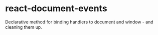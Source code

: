 # react-document-events
Declarative method for binding handlers to document and window - and cleaning them up.
